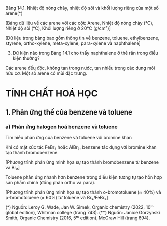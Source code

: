 Bảng 14.1. Nhiệt độ nóng chảy, nhiệt độ sôi và khối lượng riêng của một số arene(*)

[Bảng dữ liệu về các arene với các cột: Arene, Nhiệt độ nóng chảy (°C), Nhiệt độ sôi (°C), Khối lượng riêng ở 20°C (g/cm³)]

[Dữ liệu trong bảng bao gồm thông tin về benzene, toluene, ethylbenzene, styrene, ortho-xylene, meta-xylene, para-xylene và naphthalene]

3. Dữ kiện nào trong Bảng 14.1 cho thấy naphthalene ở thể rắn trong điều kiện thường?

Các arene đều độc, không tan trong nước, tan nhiều trong các dung môi hữu cơ. Một số arene có mùi đặc trưng.

# TÍNH CHẤT HOÁ HỌC

## 1. Phản ứng thế của benzene và toluene

### a) Phản ứng halogen hoá benzene và toluene

Tìm hiểu phản ứng của benzene và toluene với bromine khan

Khi có mặt xúc tác FeBr₃ hoặc AlBr₃, benzene tác dụng với bromine khan tạo thành bromobenzene.

[Phương trình phản ứng minh họa sự tạo thành bromobenzene từ benzene và Br₂]

Toluene phản ứng nhanh hơn benzene trong điều kiện tương tự tạo hỗn hợp sản phẩm chính (đồng phân ortho và para).

[Phương trình phản ứng minh họa sự tạo thành o-bromotoluene (≈ 40%) và p-bromotoluene (≈ 60%) từ toluene và Br₂/FeBr₃]

(*) Nguồn: Leroy G. Wade, Jan W. Simek, Organic chemistry (2022, 10ᵗʰ global edition), Whitman college (trang 743).
(**) Nguồn: Janice Gorzynski Smith, Organic Chemistry (2016, 5ᵗʰ edition), McGraw Hill (trang 694).